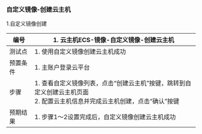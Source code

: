 ### 自定义镜像-创建云主机

1.自定义镜像创建

| 编号     | 1. 云主机ECS-镜像-自定义镜像-创建云主机                      |
| -------- | ------------------------------------------------------------ |
| 测试点   | 1. 使用自定义镜像创建云主机成功                              |
| 预置条件 | 1. 主账户登录云平台                                          |
| 步骤     | 1. 查看自定义镜像列表，点击“创建云主机”按键，跳转到自定义创建云主机页面<br />2. 配置云主机信息并完成云主机创建，点击“确认”按键 |
| 预期结果 | 1. 步骤1～2设置完成后，自定义镜像创建云主机成功              |

